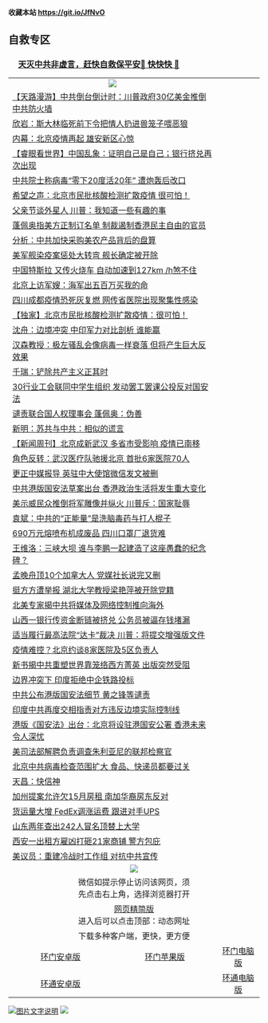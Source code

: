  #### 收藏本站 https://git.io/JfNvO 
   ## 自救专区

 ### &nbsp;&nbsp;&nbsp;&nbsp; [天灭中共非虚言，赶快自救保平安🍎 快快快 📩](https://github.com/pwgy/td/blob/master/README.md)
 
<table>  
  <tr>
    <td colspan="2" align=center><img src="https://cdn.jsdelivr.net/gh/gyoupiodf/im1/%E7%BD%91%E9%97%A8%E6%96%B0%E9%97%BB1.jpg"></td>
 </tr>

<tr><td colspan="2" align="left"><a href="https://dwkts8awlbkd7.cloudfront.net/?name=c1187716&key=jdhvxawhshihitwk&from=gy1">【天路漫游】中共倒台倒计时：川普政府30亿美金推倒中共防火墙</a></td></tr>
<tr><td colspan="2" align="left"><a href="https://dwkts8awlbkd7.cloudfront.net/?name=c1187692&key=jdhvxawhshihitwk&from=gy1">欣岩：斯大林临死前下令把情人扔进兽笼子喂恶狼</a></td></tr>
<tr><td colspan="2" align="left"><a href="https://dwkts8awlbkd7.cloudfront.net/?name=c1187708&key=jdhvxawhshihitwk&from=gy1">内幕：北京疫情再起 雄安新区心惊</a></td></tr>
<tr><td colspan="2" align="left"><a href="https://dwkts8awlbkd7.cloudfront.net/?name=c1187715&key=jdhvxawhshihitwk&from=gy1">【睿眼看世界】中国乱象：证明自己是自己；银行挤兑再次出现</a></td></tr>
<tr><td colspan="2" align="left"><a href="https://dwkts8awlbkd7.cloudfront.net/?name=c1187699&key=jdhvxawhshihitwk&from=gy1">中共院士称病毒“零下20度活20年” 遭炮轰后改口</a></td></tr>
<tr><td colspan="2" align="left"><a href="https://dwkts8awlbkd7.cloudfront.net/?name=c1187722&key=jdhvxawhshihitwk&from=gy1">希望之声：北京市民批核酸检测扩散疫情 很可怕！</a></td></tr>
<tr><td colspan="2" align="left"><a href="https://dwkts8awlbkd7.cloudfront.net/?name=c1187709&key=jdhvxawhshihitwk&from=gy1">父亲节谈外星人 川普：我知道一些有趣的事</a></td></tr>
<tr><td colspan="2" align="left"><a href="https://dwkts8awlbkd7.cloudfront.net/?name=c1187698&key=jdhvxawhshihitwk&from=gy1">蓬佩奥指美方正制订名单 制裁遏制香港民主自由的官员</a></td></tr>
<tr><td colspan="2" align="left"><a href="https://dwkts8awlbkd7.cloudfront.net/?name=c1187720&key=jdhvxawhshihitwk&from=gy1">分析：中共加快采购美农产品背后的盘算</a></td></tr>
<tr><td colspan="2" align="left"><a href="https://dwkts8awlbkd7.cloudfront.net/?name=c1187700&key=jdhvxawhshihitwk&from=gy1">美军舰染疫案惩处大转弯 舰长确定被开除</a></td></tr>
<tr><td colspan="2" align="left"><a href="https://dwkts8awlbkd7.cloudfront.net/?name=c1187706&key=jdhvxawhshihitwk&from=gy1">中国特斯拉 又传火烧车 自动加速到127km /h煞不住</a></td></tr>
<tr><td colspan="2" align="left"><a href="https://dwkts8awlbkd7.cloudfront.net/?name=c1187688&key=jdhvxawhshihitwk&from=gy1">北京上访军嫂：海军出五百万买我的命</a></td></tr>
<tr><td colspan="2" align="left"><a href="https://dwkts8awlbkd7.cloudfront.net/?name=c1187719&key=jdhvxawhshihitwk&from=gy1">四川成都疫情恐死灰复燃 网传省医院出现聚集性感染</a></td></tr>
<tr><td colspan="2" align="left"><a href="https://dwkts8awlbkd7.cloudfront.net/?name=c1187680&key=jdhvxawhshihitwk&from=gy1">【独家】北京市民批核酸检测扩散疫情：很可怕！</a></td></tr>
<tr><td colspan="2" align="left"><a href="https://dwkts8awlbkd7.cloudfront.net/?name=c1187717&key=jdhvxawhshihitwk&from=gy1">沈舟：边境冲突 中印军力对比剖析 谁能赢</a></td></tr>
<tr><td colspan="2" align="left"><a href="https://dwkts8awlbkd7.cloudfront.net/?name=c1187721&key=jdhvxawhshihitwk&from=gy1">汉森教授：极左骚乱会像病毒一样衰落 但将产生巨大反效果</a></td></tr>
<tr><td colspan="2" align="left"><a href="https://dwkts8awlbkd7.cloudfront.net/?name=c1187702&key=jdhvxawhshihitwk&from=gy1">千瑞：铲除共产主义正其时</a></td></tr>
<tr><td colspan="2" align="left"><a href="https://dwkts8awlbkd7.cloudfront.net/?name=c1187697&key=jdhvxawhshihitwk&from=gy1">30行业工会联同中学生组织 发动罢工罢课公投反对国安法</a></td></tr>
<tr><td colspan="2" align="left"><a href="https://dwkts8awlbkd7.cloudfront.net/?name=c1187714&key=jdhvxawhshihitwk&from=gy1">谴责联合国人权理事会 蓬佩奥：伪善</a></td></tr>
<tr><td colspan="2" align="left"><a href="https://dwkts8awlbkd7.cloudfront.net/?name=c1187693&key=jdhvxawhshihitwk&from=gy1">新明：苏共与中共：相似的谎言</a></td></tr>
<tr><td colspan="2" align="left"><a href="https://dwkts8awlbkd7.cloudfront.net/?name=c1187726&key=jdhvxawhshihitwk&from=gy1">【新闻周刊】北京成新武汉 多省市受影响 疫情已南移</a></td></tr>
<tr><td colspan="2" align="left"><a href="https://dwkts8awlbkd7.cloudfront.net/?name=c1187701&key=jdhvxawhshihitwk&from=gy1">角色反转：武汉医疗队驰援北京 首批6家医院70人</a></td></tr>
<tr><td colspan="2" align="left"><a href="https://dwkts8awlbkd7.cloudfront.net/?name=c1187704&key=jdhvxawhshihitwk&from=gy1">更正中媒报导 英驻中大使馆微信发文被删</a></td></tr>
<tr><td colspan="2" align="left"><a href="https://dwkts8awlbkd7.cloudfront.net/?name=c1187684&key=jdhvxawhshihitwk&from=gy1">中共港版国安法草案出台 香港政治生活将发生重大变化</a></td></tr>
<tr><td colspan="2" align="left"><a href="https://dwkts8awlbkd7.cloudfront.net/?name=c1187683&key=jdhvxawhshihitwk&from=gy1">美示威民众推倒将军雕像并纵火 川普斥：国家耻辱</a></td></tr>
<tr><td colspan="2" align="left"><a href="https://dwkts8awlbkd7.cloudfront.net/?name=c1187691&key=jdhvxawhshihitwk&from=gy1">袁斌：中共的“正能量”是洗脑毒药与打人棍子</a></td></tr>
<tr><td colspan="2" align="left"><a href="https://dwkts8awlbkd7.cloudfront.net/?name=c1187711&key=jdhvxawhshihitwk&from=gy1">690万元熔喷布机成废品 四川口罩厂退货难</a></td></tr>
<tr><td colspan="2" align="left"><a href="https://dwkts8awlbkd7.cloudfront.net/?name=c1187727&key=jdhvxawhshihitwk&from=gy1">王维洛：三峡大坝 谁与李鹏一起建造了这座愚蠢的纪念碑？</a></td></tr>
<tr><td colspan="2" align="left"><a href="https://dwkts8awlbkd7.cloudfront.net/?name=c1187679&key=jdhvxawhshihitwk&from=gy1">孟晚舟顶10个加拿大人 党媒社长说完又删</a></td></tr>
<tr><td colspan="2" align="left"><a href="https://dwkts8awlbkd7.cloudfront.net/?name=c1187696&key=jdhvxawhshihitwk&from=gy1">挺方方遭举报 湖北大学教授梁艳萍被开除党籍</a></td></tr>
<tr><td colspan="2" align="left"><a href="https://dwkts8awlbkd7.cloudfront.net/?name=c1187712&key=jdhvxawhshihitwk&from=gy1">北美专家揭中共将媒体及网络控制推向海外</a></td></tr>
<tr><td colspan="2" align="left"><a href="https://dwkts8awlbkd7.cloudfront.net/?name=c1187689&key=jdhvxawhshihitwk&from=gy1">山西一银行传资金断链被挤兑 公务员被逼存钱堵漏</a></td></tr>
<tr><td colspan="2" align="left"><a href="https://dwkts8awlbkd7.cloudfront.net/?name=c1187718&key=jdhvxawhshihitwk&from=gy1">适当履行最高法院“达卡”裁决 川普：将提交增强版文件</a></td></tr>
<tr><td colspan="2" align="left"><a href="https://dwkts8awlbkd7.cloudfront.net/?name=c1187687&key=jdhvxawhshihitwk&from=gy1">疫情难控？北京约谈8家医院及5区负责人</a></td></tr>
<tr><td colspan="2" align="left"><a href="https://dwkts8awlbkd7.cloudfront.net/?name=c1187695&key=jdhvxawhshihitwk&from=gy1">新书揭中共重塑世界靠笼络西方菁英 出版突然受阻</a></td></tr>
<tr><td colspan="2" align="left"><a href="https://dwkts8awlbkd7.cloudfront.net/?name=c1187723&key=jdhvxawhshihitwk&from=gy1">边界冲突下 印度拒绝中企铁路投标</a></td></tr>
<tr><td colspan="2" align="left"><a href="https://dwkts8awlbkd7.cloudfront.net/?name=c1187686&key=jdhvxawhshihitwk&from=gy1">中共公布港版国安法细节 黄之锋等谴责</a></td></tr>
<tr><td colspan="2" align="left"><a href="https://dwkts8awlbkd7.cloudfront.net/?name=c1187707&key=jdhvxawhshihitwk&from=gy1">印度中共再度交相指责对方违反边境实际控制线</a></td></tr>
<tr><td colspan="2" align="left"><a href="https://dwkts8awlbkd7.cloudfront.net/?name=c1187694&key=jdhvxawhshihitwk&from=gy1">港版《国安法》出台：北京将设驻港国安公署 香港未来令人深忧</a></td></tr>
<tr><td colspan="2" align="left"><a href="https://dwkts8awlbkd7.cloudfront.net/?name=c1187682&key=jdhvxawhshihitwk&from=gy1">美司法部解聘负责调查朱利亚尼的联邦检察官</a></td></tr>
<tr><td colspan="2" align="left"><a href="https://dwkts8awlbkd7.cloudfront.net/?name=c1187681&key=jdhvxawhshihitwk&from=gy1">北京中共病毒检查范围扩大 食品、快递员都要过关</a></td></tr>
<tr><td colspan="2" align="left"><a href="https://dwkts8awlbkd7.cloudfront.net/?name=c1187703&key=jdhvxawhshihitwk&from=gy1">天昌：快信神</a></td></tr>
<tr><td colspan="2" align="left"><a href="https://dwkts8awlbkd7.cloudfront.net/?name=c1187710&key=jdhvxawhshihitwk&from=gy1">加州提案允许欠15月房租 南加华裔房东反对</a></td></tr>
<tr><td colspan="2" align="left"><a href="https://dwkts8awlbkd7.cloudfront.net/?name=c1187705&key=jdhvxawhshihitwk&from=gy1">货运量大增 FedEx调涨运费 跟进对手UPS</a></td></tr>
<tr><td colspan="2" align="left"><a href="https://dwkts8awlbkd7.cloudfront.net/?name=c1187690&key=jdhvxawhshihitwk&from=gy1">山东两年查出242人冒名顶替上大学</a></td></tr>
<tr><td colspan="2" align="left"><a href="https://dwkts8awlbkd7.cloudfront.net/?name=c1187725&key=jdhvxawhshihitwk&from=gy1">西安一出租方雇凶打砸21家商铺 警方包庇</a></td></tr>
<tr><td colspan="2" align="left"><a href="https://dwkts8awlbkd7.cloudfront.net/?name=c1187685&key=jdhvxawhshihitwk&from=gy1">美议员：重建冷战时工作组 对抗中共宣传</a></td></tr>


  <tr>
    <td colspan="3" align="center"><img src="https://cdn.jsdelivr.net/gh/opipe/up/oGate65.jpg"/></td>
  </tr>
  <tr>
    <td colspan="3" align="center">微信如提示停止访问该网页，须<br/>先点击右上角，选择浏览器打开</td>
  <tr>
  <tr>
    <td colspan="3" align="center"><a href="https://gitcdn.xyz/cdn/otiny/up/master/show005.htm">网页精简版</a><br/>进入后可以点击顶部：动态网址</td>
  </tr>
  <tr>
    <td colspan="3" align="center">下载多种客户端，更快，更方便</td>
  <tr>
  <tr>
    <td align="center"><a href="https://cdn.jsdelivr.net/gh/opipe/up/oGatea.apk">环门安卓版</a></td>
    <td align="center"><a href="https://x.co/odisk">环门苹果版</a></td>
    <td align="center"><a href="https://cdn.jsdelivr.net/gh/opipe/up/oGate.zip">环门电脑版</a></td>
  </tr>
  <tr>
    <td align="center"><a href="https://cdn.jsdelivr.net/gh/opipe/up/oPipe.apk">环通安卓版</a></td>
    <td align="center"></td>
    <td align="center"><a href="https://raw.githubusercontent.com/opipe/up/master/oPipe.zip">环通电脑版</a></td>
  </tr>
  </table>
<a href="https://git.io/JfNvO "><img src="https://img.icons8.com/wired/2x/gift.png" alt="图片文字说明"></a>
<a href="https://git.io/JfNvO "><img src="https://img.icons8.com/wired/2x/gift.png"></a>

